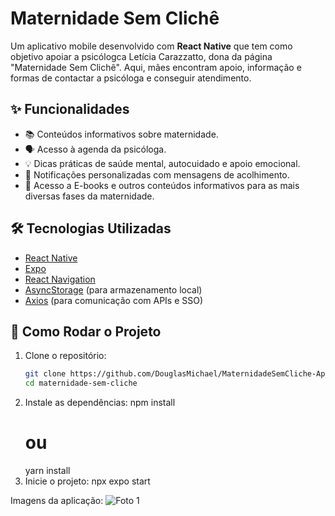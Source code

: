 # Maternidade Sem Clichê

Um aplicativo mobile desenvolvido com **React Native** que tem como objetivo apoiar a psicólogca Letícia Carazzatto, dona da página "Maternidade Sem Clichê". Aqui, mães encontram apoio, informação e formas de contactar a psicóloga e conseguir atendimento.

## ✨ Funcionalidades

- 📚 Conteúdos informativos sobre maternidade.
- 🗣️ Acesso à agenda da psicóloga.
- 💡 Dicas práticas de saúde mental, autocuidado e apoio emocional.
- 🔔 Notificações personalizadas com mensagens de acolhimento.
- 🌙 Acesso a E-books e outros conteúdos informativos para as mais diversas fases da maternidade.

## 🛠️ Tecnologias Utilizadas

- [React Native](https://reactnative.dev/)
- [Expo](https://expo.dev/)
- [React Navigation](https://reactnavigation.org/)
- [AsyncStorage](https://react-native-async-storage.github.io/async-storage/) (para armazenamento local)
- [Axios](https://axios-http.com/) (para comunicação com APIs e SSO)

## 🚀 Como Rodar o Projeto

1. Clone o repositório:
   ```bash
   git clone https://github.com/DouglasMichael/MaternidadeSemCliche-App.git
   cd maternidade-sem-cliche
2. Instale as dependências:
   npm install
   # ou
   yarn install
3. Inicie o projeto:
   npx expo start

Imagens da aplicação:
![Foto 1](https://github.com/DouglasMichael/MaternidadeSemCliche-App/blob/master/Fotos%20da%20aplica%C3%A7%C3%A3o.png)
